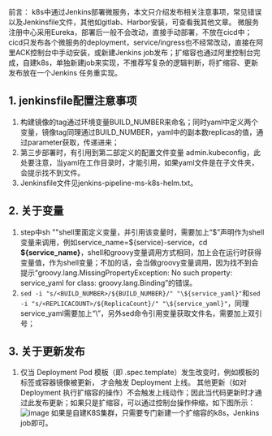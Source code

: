 前言：
k8s中通过Jenkins部署微服务，本文只介绍发布相关注意事项，常见错误以及Jenkinsfile文件，其他如gitlab、Harbor安装，可查看我其他文章。
微服务注册中心采用Eureka，部署后一般不会改动，直接手动部署，不放在cicd中；cicd只发布各个微服务的deployment，service/ingress也不经常改动，直接在阿里ACK控制台中手动安装，或新建Jenkins job发布；扩缩容也通过阿里控制台完成，自建k8s，单独新建job来实现，不推荐写复杂的逻辑判断，将扩缩容、更新发布放在一个Jenkins 任务重实现。

## 1. jenkinsfile配置注意事项
1. 构建镜像的tag通过环境变量BUILD_NUMBER来命名；同时yaml中定义两个变量，镜像tag同理通过BUILD_NUMBER，yaml中的副本数replicas的值，通过parameter获取，传递进来；
2. 第三步部署时，有引用到第二部定义的配置文件变量 admin.kubeconfig，此处要注意，当yaml在工作目录时，才能引用，如果yaml文件是在子文件夹，会提示找不到文件。
3. Jenkinsfile文件见jenkins-pipeline-ms-k8s-helm.txt。

## 2. 关于变量
1. step中sh ""shell里面定义变量，并引用该变量时，需要加上“\$”声明作为shell变量来调用，例如service_name=\${service}-service，cd **\${service_name}**，shell和groovy变量调用方式相同，加上会在运行时获得变量值，作为shell变量；不加的话，会当做groovy变量调用，因为找不到会提示“groovy.lang.MissingPropertyException: No such property: service_yaml for class: groovy.lang.Binding”的错误。
2. ```sed -i "s/<BUILD_NUMBER>/${BUILD_NUMBER}/" "\${service_yaml}"```和```sed -i "s/<REPLICACOUNT>/${ReplicaCount}/" "\${service_yaml}"```，同理service_yaml需要加上“\”，另外sed命令引用变量获取文件名，需要加上双引号；

## 3. 关于更新发布
1.  仅当 Deployment Pod 模板（即 .spec.template）发生改变时，例如模板的标签或容器镜像被更新， 才会触发 Deployment 上线。 其他更新（如对 Deployment 执行扩缩容的操作）不会触发上线动作；因此当代码更新时才通过此发布更新；如果只是扩缩容，可以通过控制台操作伸缩，如下图所示：
![image](https://img-blog.csdnimg.cn/img_convert/eb934e01eae2fa46bc7da4faed294d27.png)
如果是自建K8S集群，只需要专门新建一个扩缩容的k8s，Jenkins job即可。
